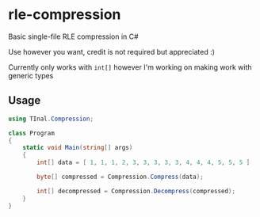 # rle-compression
Basic single-file RLE compression in C#

Use however you want, credit is not required but appreciated :)

Currently only works with `int[]` however I'm working on making work with generic types

## Usage

```csharp
using TInal.Compression;

class Program 
{
	static void Main(string[] args) 
	{
		int[] data = [ 1, 1, 1, 2, 3, 3, 3, 3, 3, 4, 4, 4, 5, 5, 5 ]

		byte[] compressed = Compression.Compress(data);

		int[] decompressed = Compression.Decompress(compressed);
	}
}
```
